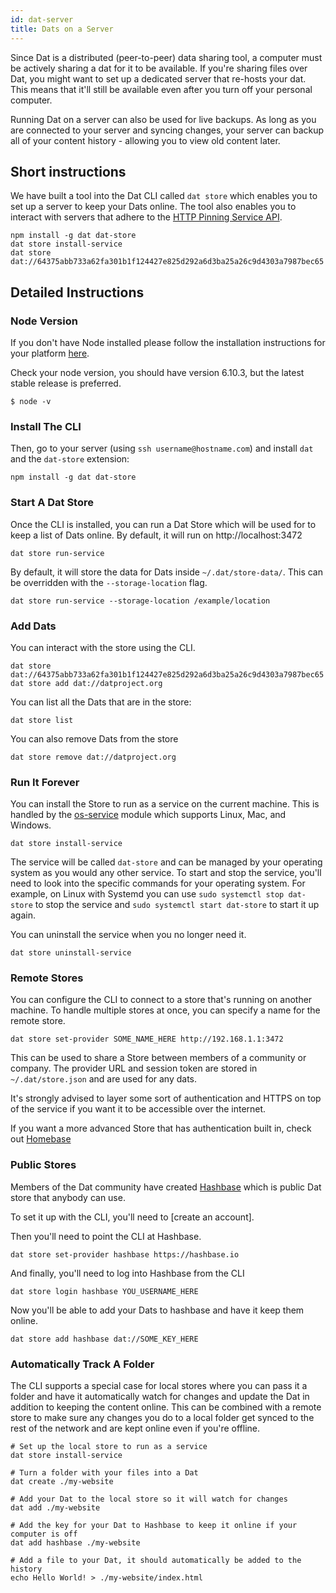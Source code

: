 ```yaml
---
id: dat-server
title: Dats on a Server
---
```


Since Dat is a distributed (peer-to-peer) data sharing tool, a computer must be actively sharing a dat for it to be available. If you're sharing files over Dat, you might want to set up a dedicated server that re-hosts your dat. This means that it'll still be available even after you turn off your personal computer.

Running Dat on a server can also be used for live backups. As long as you are connected to your server and syncing changes, your server can backup all of your content history - allowing you to view old content later.

## Short instructions

We have built a tool into the Dat CLI called `dat store` which enables you to set up a server to keep your Dats online. The tool also enables you to interact with servers that adhere to the [HTTP Pinning Service API](https://www.datprotocol.com/deps/0003-http-pinning-service-api/).

```
npm install -g dat dat-store
dat store install-service
dat store dat://64375abb733a62fa301b1f124427e825d292a6d3ba25a26c9d4303a7987bec65
```

## Detailed Instructions

### Node Version

If you don't have Node installed please follow the installation instructions for your platform [here](https://nodejs.org/en/download/package-manager/).

Check your node version, you should have version 6.10.3, but the latest stable release is preferred.

```
$ node -v
```

### Install The CLI

Then, go to your server (using `ssh username@hostname.com`) and install `dat` and the `dat-store` extension:

```
npm install -g dat dat-store
```

### Start A Dat Store

Once the CLI is installed, you can run a Dat Store which will be used for to keep a list of Dats online. By default, it will run on http://localhost:3472

```
dat store run-service
```

By default, it will store the data for Dats inside `~/.dat/store-data/`.
This can be overridden with the `--storage-location` flag.

```
dat store run-service --storage-location /example/location
```

### Add Dats

You can interact with the store using the CLI.

```
dat store dat://64375abb733a62fa301b1f124427e825d292a6d3ba25a26c9d4303a7987bec65
dat store add dat://datproject.org
```

You can list all the Dats that are in the store:

```
dat store list
```

You can also remove Dats from the store

```
dat store remove dat://datproject.org
```

### Run It Forever

You can install the Store to run as a service on the current machine.
This is handled by the [os-service](https://www.npmjs.com/package/os-service) module which supports Linux, Mac, and Windows.

```
dat store install-service
```

The service will be called `dat-store` and can be managed by your operating system as you would any other service. To start and stop the service, you'll need to look into the specific commands for your operating system. For example, on Linux with Systemd you can use `sudo systemctl stop dat-store` to stop the service and `sudo systemctl start dat-store` to start it up again.

You can uninstall the service when you no longer need it.

```
dat store uninstall-service
```

### Remote Stores

You can configure the CLI to connect to a store that's running on another machine.
To handle multiple stores at once, you can specify a name for the remote store.

```
dat store set-provider SOME_NAME_HERE http://192.168.1.1:3472
```

This can be used to share a Store between members of a community or company.
The provider URL and session token are stored in `~/.dat/store.json` and are used for any dats.

It's strongly advised to layer some sort of authentication and HTTPS on top of the service if you want it to be accessible over the internet.

If you want a more advanced Store that has authentication built in, check out [Homebase](https://github.com/beakerbrowser/homebase/)

### Public Stores

Members of the Dat community have created [Hashbase](https://hashbase.io/) which is public Dat store that anybody can use.

To set it up with the CLI, you'll need to [create an account].

Then you'll need to point the CLI at Hashbase.

```
dat store set-provider hashbase https://hashbase.io
```

And finally, you'll need to log into Hashbase from the CLI

```
dat store login hashbase YOU_USERNAME_HERE
```

Now you'll be able to add your Dats to hashbase and have it keep them online.

```
dat store add hashbase dat://SOME_KEY_HERE
```

### Automatically Track A Folder

The CLI supports a special case for local stores where you can pass it a folder and have it automatically watch for changes and update the Dat in addition to keeping the content online. This can be combined with a remote store to make sure any changes you do to a local folder get synced to the rest of the network and are kept online even if you're offline.

```
# Set up the local store to run as a service
dat store install-service

# Turn a folder with your files into a Dat
dat create ./my-website

# Add your Dat to the local store so it will watch for changes
dat add ./my-website

# Add the key for your Dat to Hashbase to keep it online if your computer is off
dat add hashbase ./my-website

# Add a file to your Dat, it should automatically be added to the history
echo Hello World! > ./my-website/index.html
```
